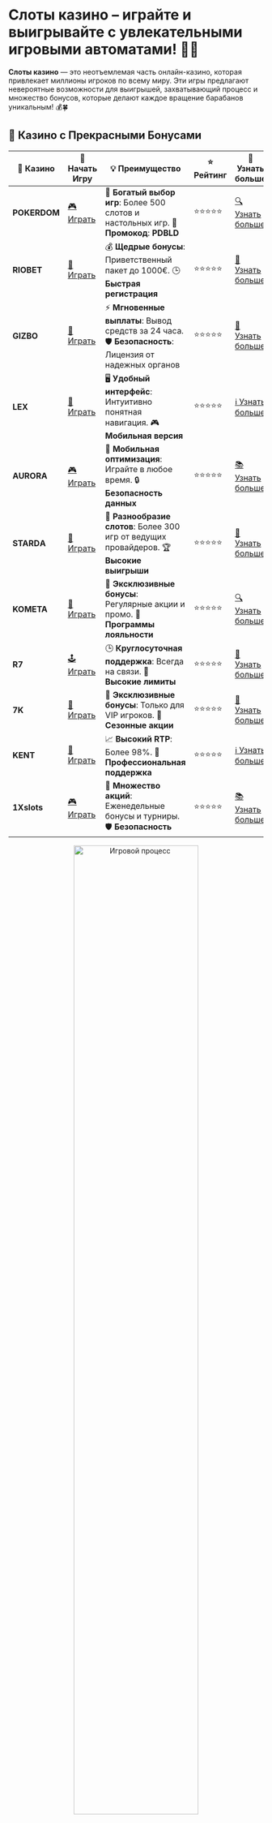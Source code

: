 # Слоты казино – играйте и выигрывайте с увлекательными игровыми автоматами! 🎰💎

**Слоты казино** — это неотъемлемая часть онлайн-казино, которая привлекает миллионы игроков по всему миру. Эти игры предлагают невероятные возможности для выигрышей, захватывающий процесс и множество бонусов, которые делают каждое вращение барабанов уникальным! 💰🍀

## 🌟 Казино с Прекрасными Бонусами

| 🎲 **Казино** | 🔗 **Начать Игру** | 💡 **Преимущество** | ⭐ **Рейтинг** | 🔗 **Узнать больше** |
|--------------|---------------------|---------------------|----------------|----------------------|
| **POKERDOM**  | [🎮 Играть](https://brandplay.link/4k77v2yx) | 🎉 **Богатый выбор игр**: Более 500 слотов и настольных игр. 🎁 **Промокод**: **PDBLD** | ⭐⭐⭐⭐⭐ | [🔍 Узнать больше](https://brandplay.link/4k77v2yx) |
| **RIOBET**    | [🎰 Играть](https://brandplay.link/7xBLTPyj) | 💰 **Щедрые бонусы**: Приветственный пакет до 1000€. 🕒 **Быстрая регистрация** | ⭐⭐⭐⭐⭐ | [📖 Узнать больше](https://brandplay.link/7xBLTPyj) |
| **GIZBO**     | [🎲 Играть](https://brandplay.link/bprXw4YV) | ⚡ **Мгновенные выплаты**: Вывод средств за 24 часа. 🛡️ **Безопасность**: Лицензия от надежных органов | ⭐⭐⭐⭐⭐ | [📝 Узнать больше](https://brandplay.link/bprXw4YV) |
| **LEX**       | [🤑 Играть](https://brandplay.link/zW4hdDFV) | 🖥️ **Удобный интерфейс**: Интуитивно понятная навигация. 🎮 **Мобильная версия** | ⭐⭐⭐⭐⭐ | [ℹ️ Узнать больше](https://brandplay.link/zW4hdDFV) |
| **AURORA**    | [🎮 Играть](https://10trafic-stat2.com/click/668546556bcc6313411604bd/6766/13032/subaccount) | 📱 **Мобильная оптимизация**: Играйте в любое время. 🔒 **Безопасность данных** | ⭐⭐⭐⭐⭐ | [📚 Узнать больше](https://10trafic-stat2.com/click/668546556bcc6313411604bd/6766/13032/subaccount) |
| **STARDА**    | [🎯 Играть](https://brandplay.link/fB7xwRFL) | 🎰 **Разнообразие слотов**: Более 300 игр от ведущих провайдеров. 🏆 **Высокие выигрыши** | ⭐⭐⭐⭐⭐ | [🔎 Узнать больше](https://brandplay.link/fB7xwRFL) |
| **KOMETA**    | [🎰 Играть](https://brandplay.link/8ZymQJV8) | 🎁 **Эксклюзивные бонусы**: Регулярные акции и промо. 🔄 **Программы лояльности** | ⭐⭐⭐⭐⭐ | [🔍 Узнать больше](https://brandplay.link/8ZymQJV8) |
| **R7**        | [🕹️ Играть](https://brandplay.link/bMd3Yjsw) | 🕒 **Круглосуточная поддержка**: Всегда на связи. 💸 **Высокие лимиты** | ⭐⭐⭐⭐⭐ | [📖 Узнать больше](https://brandplay.link/bMd3Yjsw) |
| **7K**        | [🎲 Играть](https://brandplay.link/BvQyFShp) | 🌟 **Эксклюзивные бонусы**: Только для VIP игроков. 🎉 **Сезонные акции** | ⭐⭐⭐⭐⭐ | [📝 Узнать больше](https://brandplay.link/BvQyFShp) |
| **KENT**      | [🤑 Играть](https://brandplay.link/Fv2WP3js) | 📈 **Высокий RTP**: Более 98%. 💼 **Профессиональная поддержка** | ⭐⭐⭐⭐⭐ | [ℹ️ Узнать больше](https://brandplay.link/Fv2WP3js) |
| **1Xslots**   | [🎮 Играть](https://brandplay.link/hSB1khtr) | 🎉 **Множество акций**: Еженедельные бонусы и турниры. 🛡️ **Безопасность** | ⭐⭐⭐⭐⭐ | [📚 Узнать больше](https://brandplay.link/hSB1khtr) |

<div align="center"> <img src="https://i.pinimg.com/originals/1d/b3/25/1db325483acbe642c6d4e6fdd73a4988.gif" alt="Игровой процесс" width="70%"> </div>
---

## 🚀 Быстрые Выигрыши и Поддержка

| 🎲 **Казино** | 🔗 **Начать Игру** | 💡 **Преимущество** | ⭐ **Рейтинг** | 🔗 **Узнать больше** |
|--------------|---------------------|---------------------|----------------|----------------------|
| **GAMA**      | [🎯 Играть](https://brandplay.link/j6NMKsDz) | 🔍 **Интуитивный интерфейс**: Легкость использования. 🏅 **Престижные турниры** | ⭐⭐⭐⭐☆ | [🔎 Узнать больше](https://brandplay.link/j6NMKsDz) |
| **ONION**     | [🎰 Играть](https://brandplay.link/zBGRVpQ9) | 🤑 **Низкие ставки**: Идеально для начинающих. 🔄 **Быстрые выводы** | ⭐⭐⭐⭐☆ | [🔍 Узнать больше](https://brandplay.link/zBGRVpQ9) |
| **ЧЕМПИОН**   | [🕹️ Играть](https://temon-gter.cfd/go/lRq?p80412p304504pcc44t17455) | 🏅 **Лояльная программа**: Награды за активность. 🎁 **Ежемесячные бонусы** | ⭐⭐⭐⭐☆ | [📖 Узнать больше](https://temon-gter.cfd/go/lRq?p80412p304504pcc44t17455) |
| **VAVADA**    | [🎲 Играть](https://vavadapartner.pro/?promo=ea5c9275-6854-4505-94fc-95ab18221945-linkb2) | 🚀 **Быстрая регистрация**: Начните играть мгновенно. 🔐 **Безопасные транзакции** | ⭐⭐⭐⭐☆ | [📝 Узнать больше](https://vavadapartner.pro/?promo=ea5c9275-6854-4505-94fc-95ab18221945-linkb2) |
| **FRIENDS**   | [🤑 Играть](https://gofriends.mba/linkb2) | 🤝 **Социальные игры**: Играйте с друзьями. 🌐 **Мультиплатформенность** | ⭐⭐⭐⭐☆ | [ℹ️ Узнать больше](https://gofriends.mba/linkb2) |
| **1WIN**      | [🎮 Играть](https://brandplay.link/smXVpBbG) | 🏆 **Спортивные ставки**: Широкий выбор видов спорта. 💵 **Высокие коэффициенты** | ⭐⭐⭐⭐☆ | [📚 Узнать больше](https://brandplay.link/smXVpBbG) |
| **DRIP**      | [🎯 Играть](https://drp-ircp01.com/c07e6a3db) | 🌐 **Инновационные игры**: Новейшие игровые технологии. 🛡️ **Высокая безопасность** | ⭐⭐⭐⭐☆ | [🔎 Узнать больше](https://drp-ircp01.com/c07e6a3db) |
| **JOYCASINO** | [🎰 Играть](https://rpc30.call2me.pro/?/ru/registration?apkpop=0&partner=p24970p3291217pc98f) | 🎁 **Приятные бонусы**: Ежедневные акции и подарки. 🕹️ **Разнообразие игр** | ⭐⭐⭐⭐☆ | [🔍 Узнать больше](https://rpc30.call2me.pro/?/ru/registration?apkpop=0&partner=p24970p3291217pc98f) |
| **PLAYFORTUNA** | [🎮 Играть](https://fortunapromo.net/alt/playfortuna/registration?0dc4a9362a71feb7e3f165fb8e766f70) | 🎉 **Регулярные акции**: Бонусы, фриспины и многое другое. 🏅 **Турниры** | ⭐⭐⭐⭐☆ | [📚 Узнать больше](https://fortunapromo.net/alt/playfortuna/registration?0dc4a9362a71feb7e3f165fb8e766f70) |
| **SYKAA**     | [🤑 Играть](https://s-two-way.com/?source=linkb2&pid=30697) | 💸 **Доступные ставки**: Идеально для новичков. 🎁 **Щедрые бонусы** | ⭐⭐⭐⭐☆ | [🔍 Узнать больше](https://s-two-way.com/?source=linkb2&pid=30697) |

<div align="center"> <img src="https://i.pinimg.com/originals/1d/b3/25/1db325483acbe642c6d4e6fdd73a4988.gif" alt="Игровой процесс" width="70%"> </div>

![Слоты казино](https://i.pinimg.com/originals/a9/29/6e/a9296ea1cf6a7c20a985e593451f0323.png)

## Что такое слоты казино? 🎯

**Слоты казино** — это игровые автоматы, которые предлагают игрокам шанс на крупные выигрыши с помощью вращения барабанов. Эти игры популярны благодаря простоте правил, увлекательному процессу и большим возможностям для получения бонусов, фриспинов и множителей. Слоты могут быть как классическими с 3 барабанами, так и более сложными с множеством линий выплат и бонусных функций.

### Основные особенности слотов казино:

- **5 барабанов и 3 барабана**: Существуют как классические слоты с тремя барабанами, так и более современные с пятью и большим количеством барабанов.
- **Линии выплат**: В современных слотах может быть от 10 до 100 или более линий выплат, что увеличивает шансы на выигрыш.
- **Бонусные раунды**: Большинство слотов предлагают бонусные игры, которые могут включать бесплатные вращения или дополнительные возможности для выигрыша.
- **Символы Wild и Scatter**: Эти символы могут заменить другие для создания выигрышных комбинаций или активировать специальные бонусные функции.

## Почему стоит играть в слоты казино? 🎲

1. **Простота игры**: В отличие от других азартных игр, слоты имеют простые правила, что делает их доступными даже для новичков.
2. **Большие выигрыши**: Множество слотов предлагают крупные джекпоты и бонусы, которые могут значительно увеличить ваш выигрыш.
3. **Разнообразие тем**: Темы слотов могут быть очень разнообразными — от классических фруктовых машин до современных игр с приключенческими сюжетами.
4. **Бонусы и фриспины**: Слоты казино часто предлагают бонусные игры и фриспины, которые увеличивают ваши шансы на большие выигрыши. 💥

## Как играть в слоты казино? 🕹️

1. **Выберите слот**: Ознакомьтесь с игровыми автоматами, доступными на платформе казино. Выберите слот с подходящей темой и функционалом.
2. **Настройте ставки**: Определите, сколько вы хотите поставить на каждое вращение. Многие слоты позволяют настроить размер ставки и количество активных линий.
3. **Запустите барабаны**: Нажмите кнопку "Spin", чтобы запустить барабаны. Удача будет на вашей стороне, если соберете выигрышные комбинации.
4. **Выигрывайте**: Собирайте комбинации символов, которые приведут к выплатам. Не забывайте о бонусных играх и фриспинах!

## Популярные типы слотов казино 🎰

1. **Классические слоты**: Идеальны для тех, кто предпочитает простоту. Обычно имеют 3 барабана и ограниченное количество линий выплат.
2. **Видеослоты**: Современные слоты с 5 и более барабанами, разнообразными бонусами и высокой графикой.
3. **3D слоты**: Видеослоты с потрясающей трехмерной графикой, которые добавляют динамики и увлекательности.
4. **Прогрессивные слоты**: Слоты с джекпотом, который растет с каждым ставленным долларом, пока не будет выигран.

## Где играть в слоты казино? 🌍

Вы можете наслаждаться играми на слотах в онлайн-казино, таких как:

- **Pokerdom**: Это популярная платформа с множеством слотов, включая классические и видеослоты.
- **Riobet**: Отличается разнообразием слотов, от классических до новейших видеослотов.
- **Kometa**: Здесь также доступен широкий выбор слотов с различными бонусами и функциями.
- **7K Casino**: Это онлайн-казино с отличными слотами, которые предлагают как стандартные, так и прогрессивные джекпоты.
- **Kent**: Казино, предлагающее разнообразные игровые автоматы с бонусами и фриспинами.

## Советы по игре в слоты казино 🧠

1. **Играйте на всех линиях**: Это увеличит ваши шансы на создание выигрышных комбинаций.
2. **Используйте бонусы**: Воспользуйтесь фриспинами и бонусными играми для увеличения своего баланса.
3. **Определите бюджет**: Установите лимит на количество ставок и придерживайтесь его, чтобы избежать потерь.
4. **Выбирайте проверенные казино**: Играйте в надежных и лицензированных казино, чтобы обеспечить безопасность ваших средств.

## Заключение 🎉

**Слоты казино** — это увлекательный способ испытать свою удачу, получить бонусы и выиграть реальные деньги. Эти игры не только просты в освоении, но и предлагают множество вариантов для крупных выигрышей, бонусов и фриспинов. Так что выберите слот, установите ставку и начинайте вращать барабаны! 🎰💰

Погрузитесь в захватывающий мир **слотов казино** и пусть удача будет на вашей стороне! 🍀🎉
